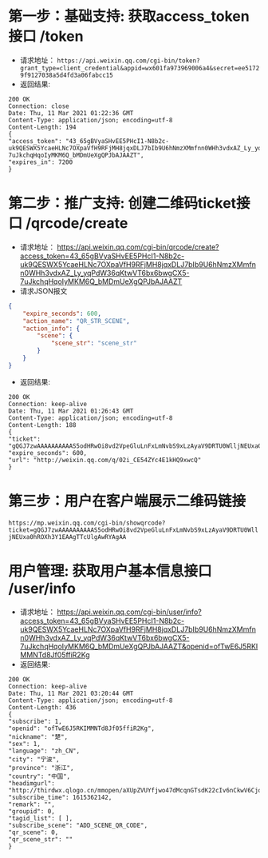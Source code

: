 # 第一步：基础支持: 获取access_token接口 /token
- 请求地址：
`https://api.weixin.qq.com/cgi-bin/token?grant_type=client_credential&appid=wx601fa973969006a4&secret=ee51729f9127038a5d4fd3a06fabcc15`
- 返回结果:
```
200 OK
Connection: close
Date: Thu, 11 Mar 2021 01:22:36 GMT
Content-Type: application/json; encoding=utf-8
Content-Length: 194
{
"access_token": "43_65gBVyaSHvEE5PHcI1-N8b2c-uk9QESWX5YcaeHLNc7OXpaVfH9RFjMH8jqxDLJ7bIb9U6hNmzXMmfnn0WHh3vdxAZ_Ly_yqPdW36qKtwVT6bx6bwgCX5-7uJkchqHqoIyMKM6Q_bMDmUeXgQPJbAJAAZT",
"expires_in": 7200
}
```
# 第二步：推广支持: 创建二维码ticket接口 /qrcode/create
- 请求地址：
https://api.weixin.qq.com/cgi-bin/qrcode/create?access_token=43_65gBVyaSHvEE5PHcI1-N8b2c-uk9QESWX5YcaeHLNc7OXpaVfH9RFjMH8jqxDLJ7bIb9U6hNmzXMmfnn0WHh3vdxAZ_Ly_yqPdW36qKtwVT6bx6bwgCX5-7uJkchqHqoIyMKM6Q_bMDmUeXgQPJbAJAAZT
- 请求JSON报文
```json
{
    "expire_seconds": 600, 
    "action_name": "QR_STR_SCENE", 
    "action_info": {
        "scene": {
            "scene_str": "scene_str"
        }
    }
}
```  
- 返回结果:
```
200 OK
Connection: keep-alive
Date: Thu, 11 Mar 2021 01:26:43 GMT
Content-Type: application/json; encoding=utf-8
Content-Length: 188
{
"ticket": "gQGJ7zwAAAAAAAAAAS5odHRwOi8vd2VpeGluLnFxLmNvbS9xLzAyaV9DRTU0WlljNEUxa0hROXh3Y1EAAgTTcUlgAwRYAgAA",
"expire_seconds": 600,
"url": "http://weixin.qq.com/q/02i_CE54ZYc4E1kHQ9xwcQ"
}
```
# 第三步：用户在客户端展示二维码链接
`https://mp.weixin.qq.com/cgi-bin/showqrcode?ticket=gQGJ7zwAAAAAAAAAAS5odHRwOi8vd2VpeGluLnFxLmNvbS9xLzAyaV9DRTU0WlljNEUxa0hROXh3Y1EAAgTTcUlgAwRYAgAA`


# 用户管理: 获取用户基本信息接口 /user/info
- 请求地址：
https://api.weixin.qq.com/cgi-bin/user/info?access_token=43_65gBVyaSHvEE5PHcI1-N8b2c-uk9QESWX5YcaeHLNc7OXpaVfH9RFjMH8jqxDLJ7bIb9U6hNmzXMmfnn0WHh3vdxAZ_Ly_yqPdW36qKtwVT6bx6bwgCX5-7uJkchqHqoIyMKM6Q_bMDmUeXgQPJbAJAAZT&openid=ofTwE6J5RKIMMNTd8Jf05ffiR2Kg
- 返回结果:
```
200 OK
Connection: keep-alive
Date: Thu, 11 Mar 2021 03:20:44 GMT
Content-Type: application/json; encoding=utf-8
Content-Length: 436
{
"subscribe": 1,
"openid": "ofTwE6J5RKIMMNTd8Jf05ffiR2Kg",
"nickname": "楚",
"sex": 1,
"language": "zh_CN",
"city": "宁波",
"province": "浙江",
"country": "中国",
"headimgurl": "http://thirdwx.qlogo.cn/mmopen/aXUpZVUYfjwo47dMcqnGTsdK22cIv6nCkwV6CjoXvxfPG57OKP3O1EAw49vQxYzUnpuwK3HgDJibFDUWYYNiaia6w/132",
"subscribe_time": 1615362142,
"remark": "",
"groupid": 0,
"tagid_list": [ ],
"subscribe_scene": "ADD_SCENE_QR_CODE",
"qr_scene": 0,
"qr_scene_str": ""
}
```
